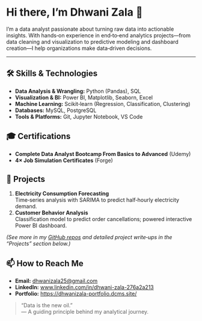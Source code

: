 # Hi there, I’m Dhwani Zala 👋

I’m a data analyst passionate about turning raw data into actionable insights. With hands‑on experience in end‑to‑end analytics projects—from data cleaning and visualization to predictive modeling and dashboard creation—I help organizations make data‑driven decisions.

---

## 🛠️ Skills & Technologies

- **Data Analysis & Wrangling:** Python (Pandas), SQL  
- **Visualization & BI:** Power BI, Matplotlib, Seaborn, Excel  
- **Machine Learning:** Scikit‑learn (Regression, Classification, Clustering)  
- **Databases:** MySQL, PostgreSQL  
- **Tools & Platforms:** Git, Jupyter Notebook, VS Code  

## 🎓 Certifications

- **Complete Data Analyst Bootcamp From Basics to Advanced** (Udemy)  
- **4× Job Simulation Certificates** (Forge)  

## 🚀 Projects

1. **Electricity Consumption Forecasting**  
   Time‑series analysis with SARIMA to predict half‑hourly electricity demand.  
2. **Customer Behavior Analysis**  
   Classification model to predict order cancellations; powered interactive Power BI dashboard.   

*(See more in my [GitHub repos](#) and detailed project write‑ups in the “Projects” section below.)*

## 📫 How to Reach Me

- **Email:** dhwanizala25@gmail.com 
- **LinkedIn:** www.linkedin.com/in/dhwani-zala-276a2a213
- **Portfolio:** https://dhwanizala-portfolio.dcms.site/

> “Data is the new oil.”  
> — A guiding principle behind my analytical journey.


